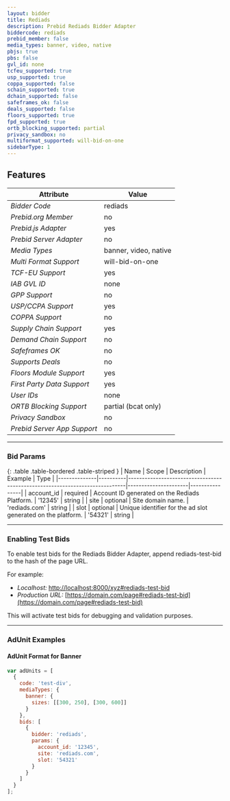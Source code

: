 ```yaml
---
layout: bidder
title: Rediads
description: Prebid Rediads Bidder Adapter
biddercode: rediads
prebid_member: false
media_types: banner, video, native
pbjs: true
pbs: false
gvl_id: none
tcfeu_supported: true
usp_supported: true
coppa_supported: false
schain_supported: true
dchain_supported: false
safeframes_ok: false
deals_supported: false
floors_supported: true
fpd_supported: true
ortb_blocking_supported: partial
privacy_sandbox: no
multiformat_supported: will-bid-on-one
sidebarType: 1
---
```


## Features

| Attribute                  | Value                     |
|----------------------------|---------------------------|
| *Bidder Code*            | rediads                  |
| *Prebid.org Member*      | no                        |
| *Prebid.js Adapter*      | yes                       |
| *Prebid Server Adapter*  | no                        |
| *Media Types*            | banner, video, native     |
| *Multi Format Support*   | will-bid-on-one           |
| *TCF-EU Support*         | yes                       |
| *IAB GVL ID*             | none                      |
| *GPP Support*            | no                        |
| *USP/CCPA Support*       | yes                       |
| *COPPA Support*          | no                        |
| *Supply Chain Support*   | yes                       |
| *Demand Chain Support*   | no                        |
| *Safeframes OK*          | no                        |
| *Supports Deals*         | no                        |
| *Floors Module Support*  | yes                       |
| *First Party Data Support* | yes                     |
| *User IDs*               | none                      |
| *ORTB Blocking Support*  | partial (bcat only)       |
| *Privacy Sandbox*        | no                        |
| *Prebid Server App Support* | no                     |

---

### Bid Params

{: .table .table-bordered .table-striped }
| Name         | Scope    | Description                                                                 | Example              | Type           |
|--------------|----------|-----------------------------------------------------------------------------|----------------------|----------------|
| account_id | required | Account ID generated on the Rediads Platform.                              | '12345'            | string       |
| site       | optional | Site domain name.                                                          | 'rediads.com'      | string       |
| slot       | optional | Unique identifier for the ad slot generated on the platform.               | '54321'            | string       |

---

### Enabling Test Bids

To enable test bids for the Rediads Bidder Adapter, append rediads-test-bid to the hash of the page URL.

For example:

- *Localhost:* [http://localhost:8000/xyz#rediads-test-bid](http://localhost:8000/xyz#rediads-test-bid)
- *Production URL:* [https://domain.com/page#rediads-test-bid](https://domain.com/page#rediads-test-bid)

This will activate test bids for debugging and validation purposes.

---

### AdUnit Examples

#### AdUnit Format for Banner

```javascript
var adUnits = [
  {
    code: 'test-div',
    mediaTypes: {
      banner: {
        sizes: [[300, 250], [300, 600]]
      }
    },
    bids: [
      {
        bidder: 'rediads',
        params: {
          account_id: '12345',
          site: 'rediads.com',
          slot: '54321'
        }
      }
    ]
  }
];
